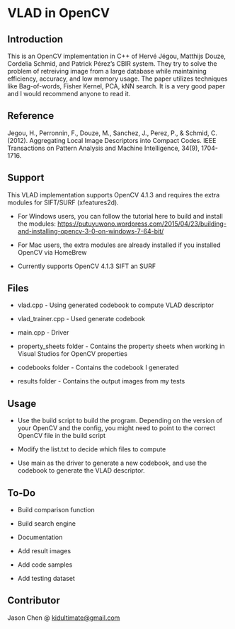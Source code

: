 # VLAD in OpenCV

## Introduction
This is an OpenCV implementation in C++ of Hervé Jégou, Matthijs Douze, Cordelia Schmid, and Patrick Pérez’s CBIR system. They try to solve the problem of retreiving image from a large database while maintaining efficiency, accuracy, and low memory usage. The paper utilizes techniques like Bag-of-words, Fisher Kernel, PCA, kNN search. It is a very good paper and I would recommend anyone to read it.

## Reference
Jegou, H., Perronnin, F., Douze, M., Sanchez, J., Perez, P., & Schmid, C. (2012). Aggregating Local Image Descriptors into Compact Codes. IEEE Transactions on Pattern Analysis and Machine Intelligence, 34(9), 1704-1716.


## Support
This VLAD implementation supports OpenCV 4.1.3 and requires the extra modules for SIFT/SURF (xfeatures2d).

+ For Windows users, you can follow the tutorial here to build and install the modules: https://putuyuwono.wordpress.com/2015/04/23/building-and-installing-opencv-3-0-on-windows-7-64-bit/

+ For Mac users, the extra modules are already installed if you installed OpenCV via HomeBrew

+ Currently supports OpenCV 4.1.3 SIFT an SURF


## Files
+ vlad.cpp - Using generated codebook to compute VLAD descriptor

+ vlad_trainer.cpp - Used generate codebook

+ main.cpp - Driver

+ property_sheets folder - Contains the property sheets when working in Visual Studios for OpenCV properties

+ codebooks folder - Contains the codebook I generated

+ results folder - Contains the output images from my tests


## Usage
+ Use the build script to build the program. Depending on the version of your OpenCV and the config, you might need to point to the correct OpenCV file in the build script 

+ Modify the list.txt to decide which files to compute

+ Use main as the driver to generate a new codebook, and use the codebook to generate the VLAD descriptor. 


## To-Do
+ Build comparison function

+ Build search engine

+ Documentation

+ Add result images

+ Add code samples

+ Add testing dataset


## Contributor
Jason Chen @ kidultimate@gmail.com
